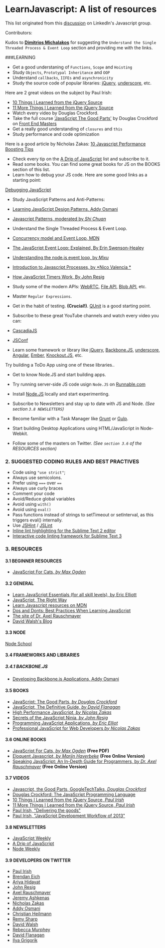 LearnJavascript: A list of resources
====================================

This list originated from this [discussion](http://www.linkedin.com/groupItem?view=&gid=121615&item=5909742634301140992&type=member&commentID=5909826380652113920&trk=eml-ntf-hero-like-my-discussion-cmt&midToken=AQG2dgaKId8xLA&fromEmail=fromEmail&ut=2sQj9Dud2coCo1#commentID_5909826380652113920) on LinkedIn's Javascript group.

Contributors:

Kudos to **[Dimitrios Michalakos](http://gr.linkedin.com/in/dmichalakos)** for suggesting the `Understand the Single Threaded Process & Event Loop` section and providing me with the links.

###LEARNING

* Get a good understaning of `Functions`, `Scope` and `Hoisting` 
* Study `Objects`, `Prototypal Inheritance` and `OOP` 
* Understand `callbacks`, `IIFEs` and `asynchronicity` 
* Study the source code of popular libraries: [jQuery](http://jquery.com/), [underscore](http://underscorejs.org/), etc. 

 Here are 2 great videos on the subject by Paul Irish: 
 * [10 Things I Learned from the jQuery Source](http://www.youtube.com/watch?v=i_qE1iAmjFg)
 * [11 More Things I Learned from the jQuery Source](http://www.youtube.com/watch?v=ARnp9Y8xgR4)
* Watch every video by Douglas Crockford.
* Take the full course ['JavaScript The Good Parts'](http://frontendmasters.com/courses/javascript-the-good-parts/#toc) by Douglas Crockford on [Front End Masters](http://frontendmasters.com)
* Get a really good understanding of `closures` and `this` 
* Study performance and code optimization

 Here is a good article by Nicholas Zakas: 
 [10 Javascript Performance Boosting Tips](http://jonraasch.com/blog/10-javascript-performance-boosting-tips-from-nicholas-zakas)

* Check every tip on the [A Drip of JavaScript](http://designpepper.com/js-drip-archive/) list and subscribe to it.
* Read some books. You can find some great books for JS on the BOOKS section of this list.
* Learn how to debug your JS code. Here are some good links as a starting point:

 [Debugging JavaScript](https://developer.chrome.com/devtools/docs/javascript-debugging)

* Study JavaScript Patterns and Anti-Patterns:

 * [Learning JavaScript Design Patterns, Addy Osmani](http://addyosmani.com/resources/essentialjsdesignpatterns/book/)
 * [Javascript Patterns, moderated by *Shi Chuan*](http://shichuan.github.io/javascript-patterns/)

* Understand the Single Threaded Process & Event Loop. 

 * [Concurrency model and Event Loop, MDN](https://developer.mozilla.org/en-US/docs/Web/JavaScript/Guide/EventLoop)
 * [The JavaScript Event Loop: Explained, By Erin  Swenson-Healey](http://blog.carbonfive.com/2013/10/27/the-javascript-event-loop-explained/)
 * [Understanding the node.js event loop, by *Mixu*](http://blog.mixu.net/2011/02/01/understanding-the-node-js-event-loop/)
 * [Introduction to Javascript Processes, by *Nico Valencia *](http://quickleft.com/blog/introduction-to-javascript-processes)
 * [How JavaScript Timers Work, By John Resig](http://ejohn.org/blog/how-javascript-timers-work/)

* Study some of the modern APIs: [WebRTC](https://developer.mozilla.org/en-US/docs/Web/Guide/API/WebRTC), [File API](https://developer.mozilla.org/en-US/docs/Web/API/File), [Blob API](https://developer.mozilla.org/en-US/docs/Web/API/Blob), etc. 
* Master `Regular Expressions`. 
* Get in the habit of testing. **(Crucial!)**. [QUnit](http://qunitjs.com/) is a good starting point. 
* Subscribe to these great YouTube channels and watch every video you can:

 * [CascadiaJS](https://www.youtube.com/user/cascadiajs)
 * [JSConf](https://www.youtube.com/user/jsconfeu)

* Learn some framework or library like [jQuery](http://jquery.com/), [Backbone.JS](http://backbonejs.org/), [underscore](http://underscorejs.org/), [Angular](https://angularjs.org/), [Ember](http://emberjs.com/), [Knockout.JS](http://knockoutjs.com/), etc. 

 Try building a ToDo App using one of these libraries..

* Get to know Node.JS and start building apps. 

 * Try running server-side JS code usign `Node.JS` on [Runnable.com](http://runnable.com/)
 * Install [Node.JS](http://nodejs.org/) locally and start experimenting.

* Subscribe to Newsletters and stay up to date with JS and Node. *(See section `3.8 NEWSLETTERS`)*
* Become familiar with a Task Manager like [Grunt](http://gruntjs.com/) or [Gulp](http://gulpjs.com/).
* Start building Desktop Applications using HTML/JavaScript in Node-Webkit.
* Follow some of the masters on Twitter. *(See `section 3.6` of the RESOURCES section)*

### 2. SUGGESTED CODING RULES AND BEST PRACTIVES

* Code using `"use strict"`; 
* Always use semicolons. 
* Prefer using `===` over `==` 
* Always use curly braces 
* Comment your code
* Avoid/Reduce global variables 
* Avoid using `with()` 
* Avoid using `eval()`
* Pass functions instead of strings to setTimeout or setInterval, as this triggers eval() internally. 
* Use [JSHint](http://www.jshint.com/) / [JSLint](http://www.jslint.com/)
 * [Inline lint highlighting for the Sublime Text 2 editor](https://github.com/SublimeLinter/SublimeLinter-for-ST2)
 * [Interactive code linting framework for Sublime Text 3](https://github.com/SublimeLinter/SublimeLinter3)

### 3. RESOURCES

#### 3.1 BEGINNER RESOURCES

* [JavaScript For Cats, *by Max Ogden*](http://jsforcats.com/)

#### 3.2 GENERAL

* [Learn JavaScript Essentials (for all skill levels), by Eric Elliott](https://medium.com/javascript-scene/learn-javascript-b631a4af11f2)
* [JavaScript, The Right Way](http://www.jstherightway.org/)
* [Learn Javascript resources on MDN](https://developer.mozilla.org/en/learn/javascript)
* [Dos and Donts: Best Practices When Learning JavaScript](https://www.youtube.com/watch?v=zILmbcIYnfw)
* [The site of Dr. Axel Rauschmayer](http://www.2ality.com/)
* [David Walsh's Blog](http://davidwalsh.name/)

#### 3.3 NODE

[Node School](http://nodeschool.io/)

#### 3.4 FRAMEWORKS AND LIBRARIES

##### 3.4.1 BACKBONE.JS

* [Developing Backbone.js Applications, Addy Osmani](https://github.com/addyosmani/backbone-fundamentals)

#### 3.5 BOOKS

 * [JavaScript: The Good Parts, *by Douglas Crockford*](http://shop.oreilly.com/product/9780596517748.do)
 * [JavaScript, The Definitive Guide, *by David Flanagan*](http://shop.oreilly.com/product/9780596805531.do)
 * [High Performance JavaScript, *by Nicolas Zakas*](http://shop.oreilly.com/product/9780596802806.do)
 * [Secrets of the JavaScript Ninja, *by John Resig*](http://ejohn.org/blog/secrets-of-the-javascript-ninja-released/)
 * [Programming JavaScript Applications, *by Eric Elliot*](http://learn-javascript.ericelliott.me/programming-javascript-applications/)
 * [Professional JavaScript for Web Developers *by Nicolas Zakas*](http://www.wrox.com/WileyCDA/WroxTitle/Professional-JavaScript-for-Web-Developers-3rd-Edition.productCd-1118222199.html)

#### 3.6 ONLINE BOOKS

 * [JavaScript For Cats, *by Max Ogden*](http://jsforcats.com/javascript-for-cats.pdf) **(Free PDF)**
 * [Eloquent Javascript, *by Marijn Haverbeke*](http://eloquentjavascript.net/)	**(Free Online Version)**
 * [Speaking JavaScript: An In-Depth Guide for Programmers, by *Dr. Axel Rauschmayer*](http://speakingjs.com/) **(Free Online Version)**

#### 3.7 VIDEOS 

 * [Javascript, the Good Parts, GoogleTechTalks, *Douglas Crockford*](https://www.youtube.com/watch?v=hQVTIJBZook)
 * [Douglas Crockford: The JavaScript Programming Language](https://www.youtube.com/watch?v=v2ifWcnQs6M)
 * [10 Things I Learned from the jQuery Source, *Paul Irish*](http://www.youtube.com/watch?v=i_qE1iAmjFg)
 * [11 More Things I Learned from the jQuery Source, *Paul Irish*](http://www.youtube.com/watch?v=ARnp9Y8xgR4)
 * [Paul Irish, "Delivering the goods"](https://www.youtube.com/watch?v=R8W_6xWphtw)
 * [Paul Irish, "JavaScript Development Workflow of 2013"](https://www.youtube.com/watch?v=f7AU2Ozu8eo)

#### 3.8 NEWSLETTERS

 * [JavaScript Weekly](http://javascriptweekly.com/) 
 * [A Drip of JavaScript](http://designpepper.com/a-drip-of-javascript/)
 * [Node Weekly](http://nodeweekly.com/)

#### 3.9 DEVELOPERS ON TWITTER

 * [Paul Irish](http://twitter.com/paul_irish) 
 * [Brendan Eich](http://twitter.com/BrendanEich) 
 * [Ariya Hidayat](http://twitter.com/ariyahidayat)
 * [John Resig](http://twitter.com/jeresig) 
 * [Axel Rauschmayer](http://twitter.com/rauschma)	
 * [Jeremy Ashkenas](http://twitter.com/jashkenas) 
 * [Nicholas Zakas](http://twitter.com/slicknet)
 * [Addy Osmani](http://twitter.com/addyosmani) 
 * [Christian Heilmann](http://twitter.com/codepo8) 
 * [Remy Sharp](http://twitter.com/rem) 
 * [David Walsh](http://twitter.com/davidwalshblog) 
 * [Rebecca Murphey](http://twitter.com/rmurphey) 
 * [David Flanagan](http://twitter.com/__DavidFlanagan) 
 * [Ilya Grigorik](http://twitter.com/igrigorik) 